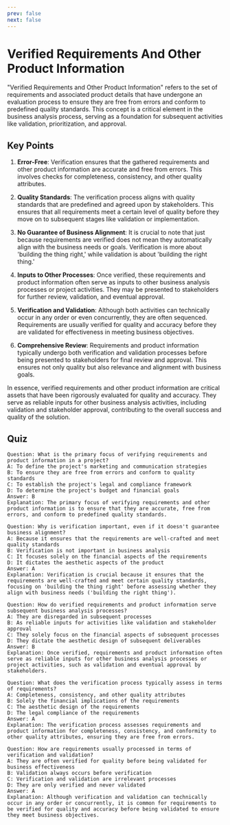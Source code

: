 ```yaml
---
prev: false
next: false
---
```


# Verified Requirements And Other Product Information

"Verified Requirements and Other Product Information" refers to the set of requirements and associated product details that have undergone an evaluation process to ensure they are free from errors and conform to predefined quality standards. This concept is a critical element in the business analysis process, serving as a foundation for subsequent activities like validation, prioritization, and approval.

## Key Points

1. **Error-Free**: Verification ensures that the gathered requirements and other product information are accurate and free from errors. This involves checks for completeness, consistency, and other quality attributes.

2. **Quality Standards**: The verification process aligns with quality standards that are predefined and agreed upon by stakeholders. This ensures that all requirements meet a certain level of quality before they move on to subsequent stages like validation or implementation.

3. **No Guarantee of Business Alignment**: It is crucial to note that just because requirements are verified does not mean they automatically align with the business needs or goals. Verification is more about 'building the thing right,' while validation is about 'building the right thing.'

4. **Inputs to Other Processes**: Once verified, these requirements and product information often serve as inputs to other business analysis processes or project activities. They may be presented to stakeholders for further review, validation, and eventual approval.

5. **Verification and Validation**: Although both activities can technically occur in any order or even concurrently, they are often sequenced. Requirements are usually verified for quality and accuracy before they are validated for effectiveness in meeting business objectives.

6. **Comprehensive Review**: Requirements and product information typically undergo both verification and validation processes before being presented to stakeholders for final review and approval. This ensures not only quality but also relevance and alignment with business goals.

In essence, verified requirements and other product information are critical assets that have been rigorously evaluated for quality and accuracy. They serve as reliable inputs for other business analysis activities, including validation and stakeholder approval, contributing to the overall success and quality of the solution.

## Quiz

```quiz
Question: What is the primary focus of verifying requirements and product information in a project?
A: To define the project's marketing and communication strategies
B: To ensure they are free from errors and conform to quality standards
C: To establish the project's legal and compliance framework
D: To determine the project's budget and financial goals
Answer: B
Explanation: The primary focus of verifying requirements and other product information is to ensure that they are accurate, free from errors, and conform to predefined quality standards.

Question: Why is verification important, even if it doesn't guarantee business alignment?
A: Because it ensures that the requirements are well-crafted and meet quality standards
B: Verification is not important in business analysis
C: It focuses solely on the financial aspects of the requirements
D: It dictates the aesthetic aspects of the product
Answer: A
Explanation: Verification is crucial because it ensures that the requirements are well-crafted and meet certain quality standards, focusing on 'building the thing right' before assessing whether they align with business needs ('building the right thing').

Question: How do verified requirements and product information serve subsequent business analysis processes?
A: They are disregarded in subsequent processes
B: As reliable inputs for activities like validation and stakeholder approval
C: They solely focus on the financial aspects of subsequent processes
D: They dictate the aesthetic design of subsequent deliverables
Answer: B
Explanation: Once verified, requirements and product information often serve as reliable inputs for other business analysis processes or project activities, such as validation and eventual approval by stakeholders.

Question: What does the verification process typically assess in terms of requirements?
A: Completeness, consistency, and other quality attributes
B: Solely the financial implications of the requirements
C: The aesthetic design of the requirements
D: The legal compliance of the requirements
Answer: A
Explanation: The verification process assesses requirements and product information for completeness, consistency, and conformity to other quality attributes, ensuring they are free from errors.

Question: How are requirements usually processed in terms of verification and validation?
A: They are often verified for quality before being validated for business effectiveness
B: Validation always occurs before verification
C: Verification and validation are irrelevant processes
D: They are only verified and never validated
Answer: A
Explanation: Although verification and validation can technically occur in any order or concurrently, it is common for requirements to be verified for quality and accuracy before being validated to ensure they meet business objectives.
```
